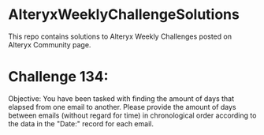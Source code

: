 # AlteryxWeeklyChallengeSolutions
This repo contains solutions to Alteryx Weekly Challenges posted on Alteryx Community page.

# Challenge 134:
Objective: You have been tasked with finding the amount of days that elapsed from one email to another. Please provide the amount of days between emails (without regard for time) in chronological order according to the data in the "Date:" record for each email.
